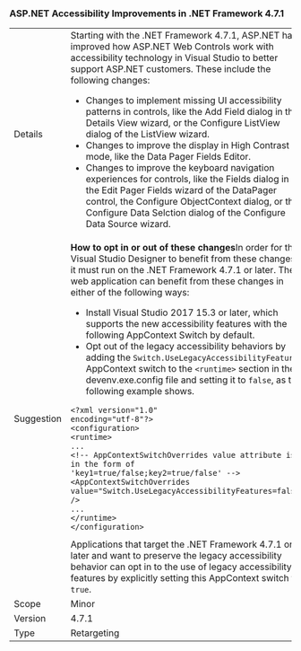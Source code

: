 ### ASP.NET Accessibility Improvements in .NET Framework 4.7.1

|   |   |
|---|---|
|Details|Starting with the .NET Framework 4.7.1, ASP.NET has improved how ASP.NET Web Controls work with accessibility technology in Visual Studio to better support ASP.NET customers.  These include the following changes:<ul><li>Changes to implement missing UI accessibility patterns in controls, like the Add Field dialog in the Details View wizard, or the Configure ListView dialog of the ListView wizard.</li><li>Changes to improve the display in High Contrast mode, like the Data Pager Fields Editor.</li><li>Changes to improve the keyboard navigation experiences for controls, like the Fields dialog in the Edit Pager Fields wizard of the DataPager control, the Configure ObjectContext dialog, or the Configure Data Selction dialog of the Configure Data Source wizard.</li></ul>|
|Suggestion|<strong>How to opt in or out of these changes</strong>In order for the Visual Studio Designer to benefit from these changes, it must run on the .NET Framework 4.7.1 or later. The web application can benefit from these changes in either of the following ways:<ul><li>Install Visual Studio 2017 15.3 or later, which supports the new accessibility features with the following AppContext Switch by default.</li><li>Opt out of the legacy accessibility behaviors by adding the <code>Switch.UseLegacyAccessibilityFeatures</code> AppContext switch to the <code>&lt;runtime&gt;</code> section in the devenv.exe.config file and setting it to <code>false</code>, as the following example shows.</li></ul><pre><code class="lang-xml">&lt;?xml version=&quot;1.0&quot; encoding=&quot;utf-8&quot;?&gt;&#13;&#10;&lt;configuration&gt;&#13;&#10;&lt;runtime&gt;&#13;&#10;...&#13;&#10;&lt;!-- AppContextSwitchOverrides value attribute is in the form of &#39;key1=true/false;key2=true/false&#39;  --&gt;&#13;&#10;&lt;AppContextSwitchOverrides value=&quot;Switch.UseLegacyAccessibilityFeatures=false&quot; /&gt;&#13;&#10;...&#13;&#10;&lt;/runtime&gt;&#13;&#10;&lt;/configuration&gt;&#13;&#10;</code></pre>Applications that target the .NET Framework 4.7.1 or later and want to preserve the legacy accessibility behavior can opt in to the use of legacy accessibility features by explicitly setting this AppContext switch to <code>true</code>.|
|Scope|Minor|
|Version|4.7.1|
|Type|Retargeting|
